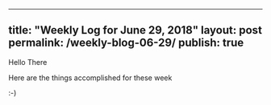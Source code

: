 ---
title: "Weekly Log for June 29, 2018"
layout: post
permalink: /weekly-blog-06-29/
publish: true
  ---

Hello There

Here are the things accomplished for these week

:-)